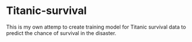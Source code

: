 # Titanic-survival
This is my own attemp to create training model for Titanic survival data to predict the chance of survival in the disaster.
